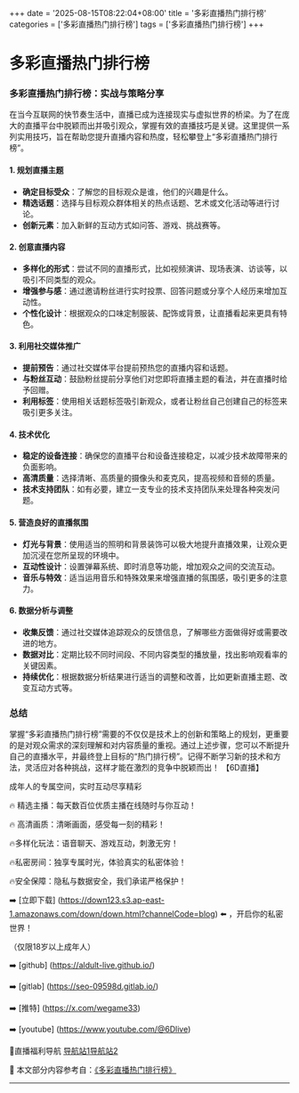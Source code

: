 +++
date = '2025-08-15T08:22:04+08:00'
title = '多彩直播热门排行榜'
categories = ['多彩直播热门排行榜']
tags = ['多彩直播热门排行榜']
+++

# 多彩直播热门排行榜

### 多彩直播热门排行榜：实战与策略分享

在当今互联网的快节奏生活中，直播已成为连接现实与虚拟世界的桥梁。为了在庞大的直播平台中脱颖而出并吸引观众，掌握有效的直播技巧是关键。这里提供一系列实用技巧，旨在帮助您提升直播内容和热度，轻松攀登上“多彩直播热门排行榜”。

#### 1. 规划直播主题
- **确定目标受众**：了解您的目标观众是谁，他们的兴趣是什么。
- **精选话题**：选择与目标观众群体相关的热点话题、艺术或文化活动等进行讨论。
- **创新元素**：加入新鲜的互动方式如问答、游戏、挑战赛等。

#### 2. 创意直播内容
- **多样化的形式**：尝试不同的直播形式，比如视频演讲、现场表演、访谈等，以吸引不同类型的观众。
- **增强参与感**：通过邀请粉丝进行实时投票、回答问题或分享个人经历来增加互动性。
- **个性化设计**：根据观众的口味定制服装、配饰或背景，让直播看起来更具有特色。

#### 3. 利用社交媒体推广
- **提前预告**：通过社交媒体平台提前预热您的直播内容和话题。
- **与粉丝互动**：鼓励粉丝提前分享他们对您即将直播主题的看法，并在直播时给予回赠。
- **利用标签**：使用相关话题标签吸引新观众，或者让粉丝自己创建自己的标签来吸引更多关注。

#### 4. 技术优化
- **稳定的设备连接**：确保您的直播平台和设备连接稳定，以减少技术故障带来的负面影响。
- **高清质量**：选择清晰、高质量的摄像头和麦克风，提高视频和音频的质量。
- **技术支持团队**：如有必要，建立一支专业的技术支持团队来处理各种突发问题。

#### 5. 营造良好的直播氛围
- **灯光与背景**：使用适当的照明和背景装饰可以极大地提升直播效果，让观众更加沉浸在您所呈现的环境中。
- **互动性设计**：设置弹幕系统、即时消息等功能，增加观众之间的交流互动。
- **音乐与特效**：适当运用音乐和特殊效果来增强直播的氛围感，吸引更多的注意力。

#### 6. 数据分析与调整
- **收集反馈**：通过社交媒体追踪观众的反馈信息，了解哪些方面做得好或需要改进的地方。
- **数据对比**：定期比较不同时间段、不同内容类型的播放量，找出影响观看率的关键因素。
- **持续优化**：根据数据分析结果进行适当的调整和改善，比如更新直播主题、改变互动方式等。

### 总结
掌握“多彩直播热门排行榜”需要的不仅仅是技术上的创新和策略上的规划，更重要的是对观众需求的深刻理解和对内容质量的重视。通过上述步骤，您可以不断提升自己的直播水平，并最终登上目标的“热门排行榜”。记得不断学习新的技术和方法，灵活应对各种挑战，这样才能在激烈的竞争中脱颖而出！
【6D直播】

 成年人的专属空间，实时互动尽享精彩

🔥 精选主播：每天数百位优质主播在线随时与你互动！

🔥 高清画质：清晰画面，感受每一刻的精彩！

🔥多样化玩法：语音聊天、游戏互动，刺激无穷！

🔥私密房间：独享专属时光，体验真实的私密体验！

🔥安全保障：隐私与数据安全，我们承诺严格保护！

➡️ [立即下载] (https://down123.s3.ap-east-1.amazonaws.com/down/down.html?channelCode=blog) ⬅️ ，开启你的私密世界！

 （仅限18岁以上成年人）

➡️ [github] (https://aldult-live.github.io/)

➡️ [gitlab] (https://seo-09598d.gitlab.io/)

➡️ [推特] (https://x.com/wegame33)

➡️ [youtube] (https://www.youtube.com/@6Dlive)

🔞直播福利导航   [导航站1](https://webstack-86085a.gitlab.io/)[导航站2](https://onlygit123-2.github.io/)

📘 本文部分内容参考自：[《多彩直播热门排行榜》](https://webstack-hugo-19.pages.dev/)

---
